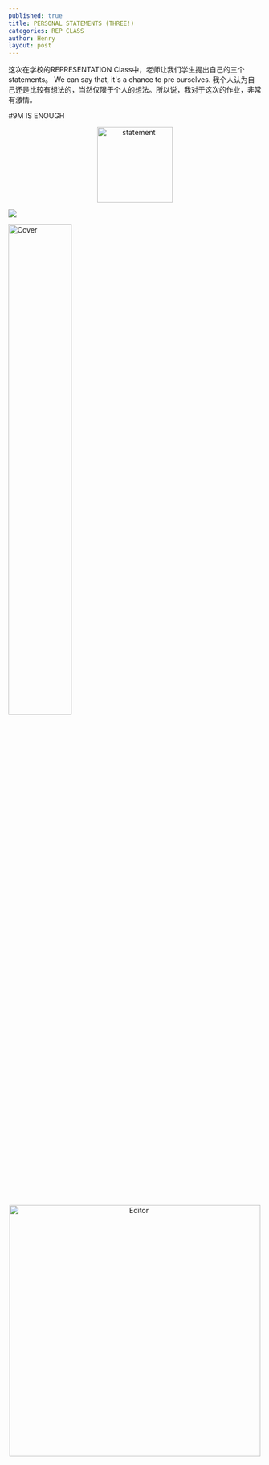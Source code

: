 ```yaml
---
published: true
title: PERSONAL STATEMENTS (THREE!)
categories: REP CLASS
author: Henry
layout: post
---
```


这次在学校的REPRESENTATION Class中，老师让我们学生提出自己的三个statements。
We can say that, it's a chance to pre ourselves. 我个人认为自己还是比较有想法的，当然仅限于个人的想法。所以说，我对于这次的作业，非常有激情。

#9M IS ENOUGH 
<div align=center><img width="150" height="150" src="https://s3.bmp.ovh/imgs/2023/02/24/d06a7f5f084c2267.png"width="150" height="200" alt="statement"/></div>


![](https://s3.bmp.ovh/imgs/2023/02/24/5d27e2126d8ba018.png)

<img src="images/cover.png" alt="Cover" width="50%"/>

<div align="center">
	<img src="./raw-docs/img/editor.png" alt="Editor" width="500">
</div>

